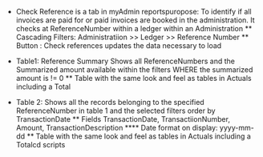 * Check Reference is a tab in myAdmin reportspuropose: To identify if all invoices are paid for or paid invoices are booked in the administration. It checks at ReferenceNumber within a ledger within an Administration
** Cascading Filters: Administratiion >> Ledger >> Reference Number 
** Button : Check references updates the data necessary to load

* Table1: Reference Summary Shows all ReferenceNumbers and the Summarized amount available within the filters WHERE the summarized amount is != 0
** Table with the same look and feel as tables in Actuals including a Total

* Table 2: Shows all the records belonging to the specified ReferenceNumber in table 1 and the selected filters order by TransactionDate
**  Fields TransactionDate, TransactiionNumber, Amount, TransactionDescription
**** Date format on display: yyyy-mm-dd 
** Table with the same look and feel as tables in Actuals including a Totalcd scripts